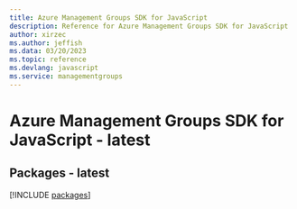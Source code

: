 ```yaml
---
title: Azure Management Groups SDK for JavaScript
description: Reference for Azure Management Groups SDK for JavaScript
author: xirzec
ms.author: jeffish
ms.data: 03/20/2023
ms.topic: reference
ms.devlang: javascript
ms.service: managementgroups
---
```

# Azure Management Groups SDK for JavaScript - latest
## Packages - latest
[!INCLUDE [packages](management-groups-index.md)]